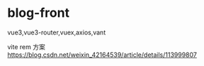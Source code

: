 # blog-front
vue3,vue3-router,vuex,axios,vant

vite rem 方案  https://blog.csdn.net/weixin_42164539/article/details/113999807